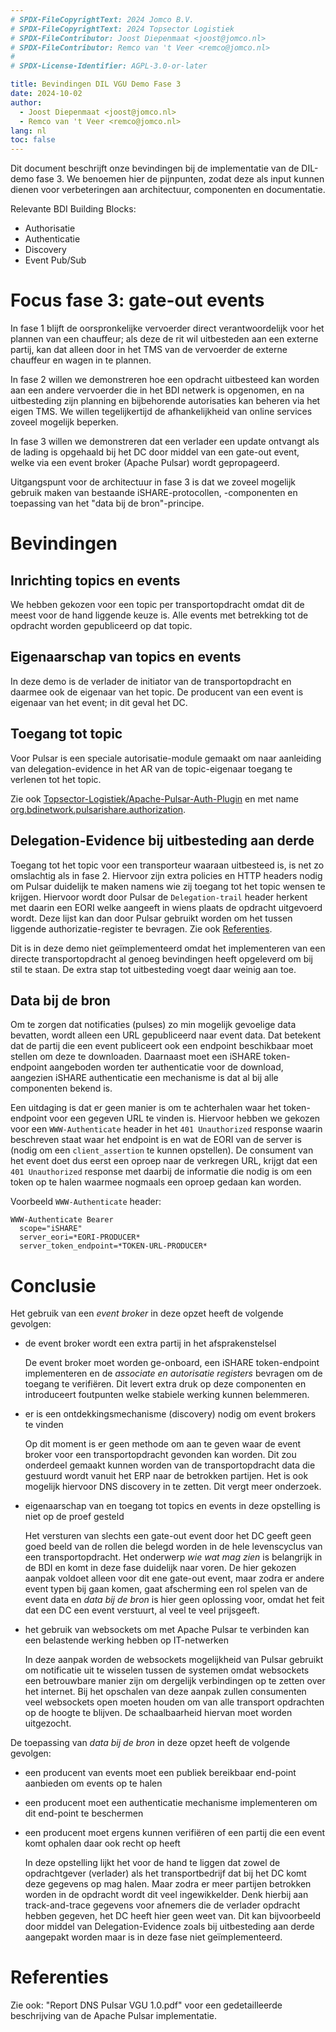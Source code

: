 ```yaml
---
# SPDX-FileCopyrightText: 2024 Jomco B.V.
# SPDX-FileCopyrightText: 2024 Topsector Logistiek
# SPDX-FileContributor: Joost Diepenmaat <joost@jomco.nl>
# SPDX-FileContributor: Remco van 't Veer <remco@jomco.nl>
#
# SPDX-License-Identifier: AGPL-3.0-or-later

title: Bevindingen DIL VGU Demo Fase 3
date: 2024-10-02
author:
  - Joost Diepenmaat <joost@jomco.nl>
  - Remco van 't Veer <remco@jomco.nl>
lang: nl
toc: false
---
```


Dit document beschrijft onze bevindingen bij de implementatie van de DIL-demo fase 3. We benoemen hier de pijnpunten, zodat deze als input kunnen dienen voor verbeteringen aan architectuur, componenten en documentatie. 

Relevante BDI Building Blocks:

- Authorisatie
- Authenticatie
- Discovery
- Event Pub/Sub


# Focus fase 3: gate-out events

In fase 1 blijft de oorspronkelijke vervoerder direct verantwoordelijk voor het plannen van een chauffeur; als deze de rit wil uitbesteden aan een externe partij, kan dat alleen door in het TMS van de vervoerder de externe chauffeur en wagen in te plannen. 

In fase 2 willen we demonstreren hoe een opdracht uitbesteed kan worden aan een andere vervoerder die in het BDI netwerk is opgenomen, en na uitbesteding zijn planning en bijbehorende autorisaties kan beheren via het eigen TMS. We willen tegelijkertijd de afhankelijkheid van online services zoveel mogelijk beperken.

In fase 3 willen we demonstreren dat een verlader een update ontvangt als de lading is opgehaald bij het DC door middel van een gate-out event, welke via een event broker (Apache Pulsar) wordt gepropageerd.

Uitgangspunt voor de architectuur in fase 3 is dat we zoveel mogelijk gebruik maken van bestaande iSHARE-protocollen, -componenten en toepassing van het "data bij de bron"-principe.

# Bevindingen

## Inrichting topics en events

We hebben gekozen voor een topic per transportopdracht omdat dit de meest voor de hand liggende keuze is.  Alle events met betrekking tot de opdracht worden gepubliceerd op dat topic.

## Eigenaarschap van topics en events

In deze demo is de verlader de initiator van de transportopdracht en daarmee ook de eigenaar van het topic.  De producent van een event is eigenaar van het event; in dit geval het DC.

## Toegang tot topic

Voor Pulsar is een speciale autorisatie-module gemaakt om naar aanleiding van delegation-evidence in het AR van de topic-eigenaar toegang te verlenen tot het topic.

Zie ook [Topsector-Logistiek/Apache-Pulsar-Auth-Plugin](https://github.com/Topsector-Logistiek/Apache-Pulsar-Auth-Plugin/) en met name [org.bdinetwork.pulsarishare.authorization](https://github.com/Topsector-Logistiek/Apache-Pulsar-Auth-Plugin/tree/main/pulsarishare/src/main/java/org/bdinetwork/pulsarishare/authorization).

## Delegation-Evidence bij uitbesteding aan derde

Toegang tot het topic voor een transporteur waaraan uitbesteed is, is net zo omslachtig als in fase 2. Hiervoor zijn extra policies en HTTP headers nodig om Pulsar duidelijk te maken namens wie zij toegang tot het topic wensen te krijgen.  Hiervoor wordt door Pulsar de `Delegation-trail` header herkent met daarin een EORI welke aangeeft in wiens plaats de opdracht uitgevoerd wordt.  Deze lijst kan dan door Pulsar gebruikt worden om het tussen liggende authorizatie-register te bevragen.  Zie ook [Referenties](#referenties).

Dit is in deze demo niet geïmplementeerd omdat het implementeren van een directe transportopdracht al genoeg bevindingen heeft opgeleverd om bij stil te staan.  De extra stap tot uitbesteding voegt daar weinig aan toe.

## Data bij de bron

Om te zorgen dat notificaties (pulses) zo min mogelijk gevoelige data bevatten, wordt alleen een URL gepubliceerd naar event data.  Dat betekent dat de partij die een event publiceert ook een endpoint beschikbaar moet stellen om deze te downloaden. Daarnaast moet een iSHARE token-endpoint aangeboden worden ter authenticatie voor de download, aangezien iSHARE authenticatie een mechanisme is dat al bij alle componenten bekend is.

Een uitdaging is dat er geen manier is om te achterhalen waar het token-endpoint voor een gegeven URL te vinden is.  Hiervoor hebben we gekozen voor een `WWW-Authenticate` header in het `401 Unauthorized` response waarin beschreven staat waar het  endpoint is en wat de EORI van de server is (nodig om een  `client_assertion` te kunnen opstellen).  De consument van het event doet dus eerst een oproep naar de verkregen URL, krijgt dat een `401 Unauthorized` response met daarbij de informatie die nodig is om een token op te halen waarmee nogmaals een oproep gedaan kan worden.

Voorbeeld `WWW-Authenticate` header:

```
WWW-Authenticate Bearer
  scope="iSHARE"
  server_eori=*EORI-PRODUCER*
  server_token_endpoint=*TOKEN-URL-PRODUCER*
```

# Conclusie

Het gebruik van een *event broker* in deze opzet heeft de volgende gevolgen:

- de event broker wordt een extra partij in het afsprakenstelsel

  De event broker moet worden ge-onboard, een iSHARE token-endpoint implementeren en de *associate en autorisatie registers* bevragen om de toegang te verifiëren.  Dit levert extra druk op deze componenten en introduceert foutpunten welke stabiele werking kunnen belemmeren.
  
- er is een ontdekkingsmechanisme (discovery) nodig om event brokers te vinden

  Op dit moment is er geen methode om aan te geven waar de event broker voor een transportopdracht gevonden kan worden.  Dit zou onderdeel gemaakt kunnen worden van de transportopdracht data die gestuurd wordt vanuit het ERP naar de betrokken partijen.  Het is ook mogelijk hiervoor DNS discovery in te zetten.  Dit vergt meer onderzoek.

- eigenaarschap van en toegang tot topics en events in deze opstelling is niet op de proef gesteld

  Het versturen van slechts een gate-out event door het DC geeft geen goed beeld van de rollen die belegd worden in de hele levenscyclus van een transportopdracht. Het onderwerp *wie wat mag zien* is belangrijk in de BDI en komt in deze fase duidelijk naar voren. De hier gekozen aanpak voldoet alleen voor dit ene gate-out event, maar zodra er andere event typen bij gaan komen, gaat afscherming een rol spelen van de event data en *data bij de bron* is hier geen oplossing voor, omdat het feit dat een DC een event verstuurt, al veel te veel prijsgeeft.

- het gebruik van websockets om met Apache Pulsar te verbinden kan een belastende werking hebben op IT-netwerken

  In deze aanpak worden de websockets mogelijkheid van Pulsar gebruikt om notificatie uit te wisselen tussen de systemen omdat websockets een betrouwbare manier zijn om dergelijk verbindingen op te zetten over het internet.  Bij het opschalen van deze aanpak zullen consumenten veel websockets open moeten houden om van alle transport opdrachten op de hoogte te blijven.  De schaalbaarheid hiervan moet worden uitgezocht.

De toepassing van *data bij de bron* in deze opzet heeft de volgende gevolgen:

- een producent van events moet een publiek bereikbaar end-point aanbieden om events op te halen

- een producent moet een authenticatie mechanisme implementeren om dit end-point te beschermen

- een producent moet ergens kunnen verifiëren of een partij die een event komt ophalen daar ook recht op heeft

  In deze opstelling lijkt het voor de hand te liggen dat zowel de opdrachtgever (verlader) als het transportbedrijf dat bij het DC komt deze gegevens op mag halen. Maar zodra er meer partijen betrokken worden in de opdracht wordt dit veel ingewikkelder.  Denk hierbij aan track-and-trace gegevens voor afnemers die de verlader opdracht hebben gegeven, het DC heeft hier geen weet van.  Dit kan bijvoorbeeld door middel van Delegation-Evidence zoals bij uitbesteding aan derde aangepakt worden maar is in deze fase niet geïmplementeerd.

# Referenties

Zie ook: "Report DNS Pulsar VGU 1.0.pdf" voor een gedetailleerde beschrijving van de Apache Pulsar implementatie.

<!-- Local Variables: -->
<!-- ispell-local-dictionary: "dutch" -->
<!-- End: -->
